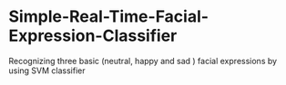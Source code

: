 # Simple-Real-Time-Facial-Expression-Classifier
Recognizing three basic (neutral, happy and sad ) facial expressions by using SVM classifier
